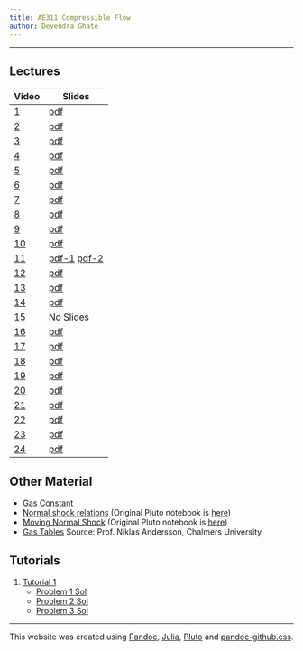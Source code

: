 ```yaml
---
title: AE311 Compressible Flow
author: Devendra Ghate
---
```


* * *

## Lectures

Video | Slides |
--------|-------|
[1](https://youtu.be/7UwNehUg_9o)|[pdf](./lectureSlides/L1.pdf) |
[2](https://youtu.be/4wZSpN_HO-4)|[pdf](./lectureSlides/L2.pdf) |
[3](https://youtu.be/HCQEvo3jeTU)|[pdf](./lectureSlides/L3.pdf) |
[4](https://youtu.be/wwlYF7sbubQ)|[pdf](./lectureSlides/L4.pdf) |
[5](https://youtu.be/4_JQxJJ09HE)|[pdf](./lectureSlides/L5.pdf) |
[6](https://youtu.be/G8dnuyquycs)|[pdf](./lectureSlides/L6.pdf) |
[7](https://youtu.be/dUnY5UMYH5U)|[pdf](./lectureSlides/L7.pdf) |
[8](https://youtu.be/oYAZK-n75Ps)|[pdf](./lectureSlides/L8.pdf) |
[9](https://youtu.be/HuFvBkJI_Js)|[pdf](./lectureSlides/L9.pdf) |
[10](https://youtu.be/ZFdirwfh9eA)|[pdf](./lectureSlides/L10.pdf) |
[11](https://youtu.be/VXYv_0wU05M)|[pdf-1](./lectureSlides/L11.pdf) [pdf-2](./lectureSlides/L11a.pdf)|
[12](https://youtu.be/et1hyF7MSEM)|[pdf](./lectureSlides/L12.pdf) |
[13](https://youtu.be/1iCjqXb2Mdc)|[pdf](./lectureSlides/L13.pdf) |
[14](https://youtu.be/Mo-gZJ2-HdI)|[pdf](./lectureSlides/L14.pdf) |
[15](https://youtu.be/5i6_cbh5iEE)| No Slides |
[16](https://youtu.be/0WVk6EVc_Os)| [pdf](./lectureSlides/L16.pdf) |
[17](https://youtu.be/nIuCVgpDsVU)| [pdf](./lectureSlides/L17.pdf) |
[18](https://youtu.be/pmhkCeangY8)| [pdf](./lectureSlides/L18.pdf) |
[19](https://youtu.be/H_00_C1HEAA)| [pdf](./lectureSlides/L19.pdf) |
[20](https://youtu.be/fTdopObwTy4)| [pdf](./lectureSlides/L20.pdf) |
[21](https://youtu.be/zySPVTOMnyw)| [pdf](./lectureSlides/L21.pdf) |
[22](https://youtu.be/-CutcWYtKCM)| [pdf](./lectureSlides/L22.pdf) |
[23](https://youtu.be/TQzbr1ti5_4)| [pdf](./lectureSlides/L23.pdf) |
[24](https://youtu.be/hRakLWE_HfU)| [pdf](./lectureSlides/L24.pdf) |

## Other Material

- [Gas Constant](./extra/gasConstant.html)
- [Normal shock relations](./extra/normalShock.html) (Original Pluto notebook is [here](./extra/normalShock.jl))
- [Moving Normal Shock](./extra/movingNormalShock.html) (Original Pluto notebook is [here](./extra/movingNormalShock.jl))
- [Gas Tables](http://www.tfd.chalmers.se/~nian/courses/compflow/docs/Formulas%20Tables%20and%20Graphs.pdf) Source: Prof. Niklas Andersson, Chalmers University

## Tutorials

1. [Tutorial 1](./extra/tutorial1.html)
   - [Problem 1 Sol](./extra/tut1-1.html)
   - [Problem 2 Sol](extra/tut1-2.html)
   - [Problem 3 Sol](extra/tut1-3.html)

<!--## Assignments-->

<!--1. [Assignment 1]()-->

* * *
This website was created using [Pandoc](https://www.pandoc.org]), [Julia](https://www.julialang.org), [Pluto](https://github.com/fonsp/Pluto.jl) and [pandoc-github.css](https://gist.github.com/dashed/6714393).
